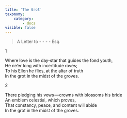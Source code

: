 ```yaml
---
title: 'The Grot'
taxonomy:
    category:
        - docs
visible: false
---
```


> A Letter to - - - - Esq.

1

Where love is the day-star that guides the fond youth,  
He ne’er long with incertitude roves;  
To his Ellen he flies, at the altar of truth  
In the grot in the midst of the groves.  

2

There pledging his vows — crowns with blossoms his bride  
An emblem celestial, which proves,  
That constancy, peace, and content will abide  
In the grot in the midst of the groves.